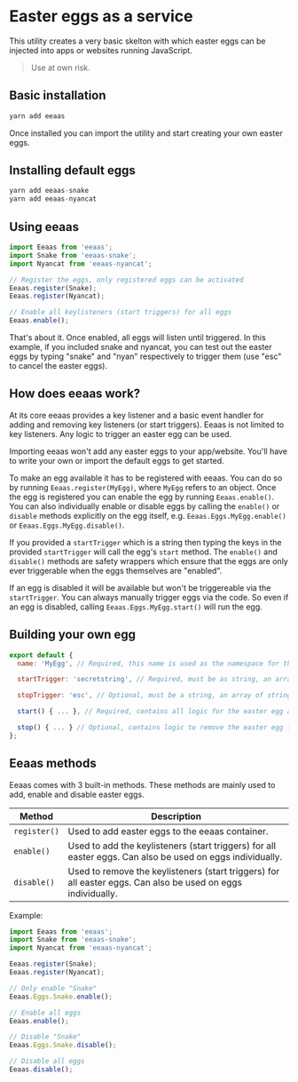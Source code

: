# Easter eggs as a service

This utility creates a very basic skelton with which easter eggs can be injected into apps or websites running JavaScript.
> Use at own risk.


## Basic installation

```javascript
yarn add eeaas
```

Once installed you can import the utility and start creating your own easter eggs.


## Installing default eggs

```javascript
yarn add eeaas-snake
yarn add eeaas-nyancat
```


## Using eeaas

```javascript
import Eeaas from 'eeaas';
import Snake from 'eeaas-snake';
import Nyancat from 'eeaas-nyancat';

// Register the eggs, only registered eggs can be activated
Eeaas.register(Snake);
Eeaas.register(Nyancat);

// Enable all keylisteners (start triggers) for all eggs
Eeaas.enable();
```

That's about it. Once enabled, all eggs will listen until triggered. In this example, if you included snake and nyancat, you can test out the easter eggs by typing "snake" and "nyan" respectively to trigger them (use "esc" to cancel the easter eggs).


## How does eeaas work?

At its core eeaas provides a key listener and a basic event handler for adding and removing key listeners (or start triggers). Eeaas is not limited to key listeners. Any logic to trigger an easter egg can be used.

Importing eeaas won't add any easter eggs to your app/website. You'll have to write your own or import the default eggs to get started.

To make an egg available it has to be registered with eeaas. You can do so by running `Eeaas.register(MyEgg)`, where `MyEgg` refers to an object. Once the egg is registered you can enable the egg by running `Eeaas.enable()`. You can also individually enable or disable eggs by calling the `enable()` or `disable` methods explicitly on the egg itself, e.g. `Eeaas.Eggs.MyEgg.enable()` or `Eeaas.Eggs.MyEgg.disable()`.

If you provided a `startTrigger` which is a string then typing the keys in the provided `startTrigger` will call the egg's `start` method. The `enable()` and `disable()` methods are safety wrappers which ensure that the eggs are only ever triggerable when the eggs themselves are "enabled".

If an egg is disabled it will be available but won't be triggereable via the `startTrigger`. You can always manually trigger eggs via the code. So even if an egg is disabled, calling `Eeaas.Eggs.MyEgg.start()` will run the egg.


## Building your own egg

```javascript
export default {
  name: 'MyEgg', // Required, this name is used as the namespace for the easter egg

  startTrigger: 'secretstring', // Required, must be as string, an array of strings or a function

  stopTrigger: 'esc', // Optional, must be a string, an array of strings or a function

  start() { ... }, // Required, contains all logic for the easter egg and attaches necessary elements to the DOM

  stop() { ... } // Optional, contains logic to remove the easter egg functionality and the attached DOM elements
};
```


## Eeaas methods

Eeaas comes with 3 built-in methods. These methods are mainly used to add, enable and disable easter eggs.

   Method    |                                                 Description
------------ | ------------------------------------------------------------------------------------------------------------
`register()` | Used to add easter eggs to the eeaas container.
`enable()`   | Used to add the keylisteners (start triggers) for all easter eggs. Can also be used on eggs individually.
`disable()`  | Used to remove the keylisteners (start triggers) for all easter eggs. Can also be used on eggs individually.

Example:
```javascript
import Eeaas from 'eeaas';
import Snake from 'eeaas-snake';
import Nyancat from 'eeaas-nyancat';

Eeaas.register(Snake);
Eeaas.register(Nyancat);

// Only enable "Snake"
Eeaas.Eggs.Snake.enable();

// Enable all eggs
Eeaas.enable();

// Disable "Snake"
Eeaas.Eggs.Snake.disable();

// Disable all eggs
Eeaas.disable();
```
